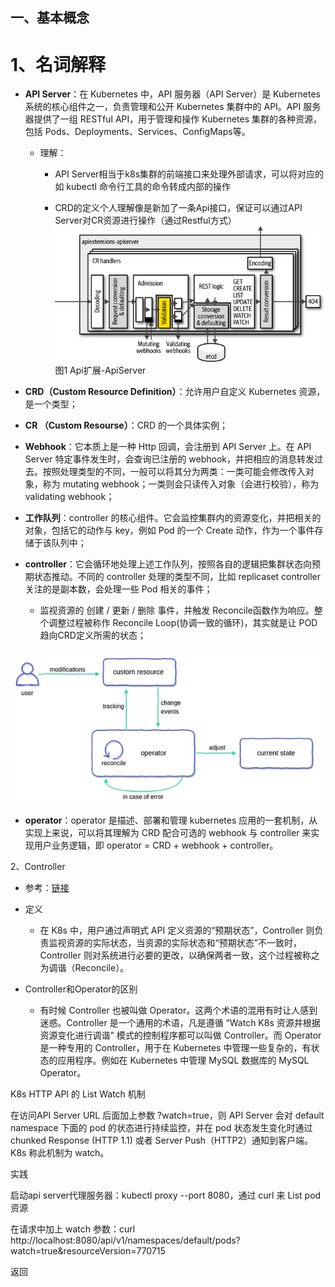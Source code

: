 ## 一、基本概念
# 1、名词解释
- **API Server**：在 Kubernetes 中，API 服务器（API Server）是 Kubernetes 系统的核心组件之一，负责管理和公开 Kubernetes 集群中的 API。API 服务器提供了一组 RESTful API，用于管理和操作 Kubernetes 集群的各种资源，包括 Pods、Deployments、Services、ConfigMaps等。

  - 理解：

    - API Server相当于k8s集群的前端接口来处理外部请求，可以将对应的如 kubectl 命令行工具的命令转成内部的操作

    - CRD的定义个人理解像是新加了一条Api接口，保证可以通过API Server对CR资源进行操作（通过Restful方式）
![](./../../picitures/cloud_native/k8s/apiextensions-apiserver.png)
图1 Api扩展-ApiServer

- **CRD（Custom Resource Definition）**：允许用户自定义 Kubernetes 资源，是一个类型；

- **CR （Custom Resourse）**：CRD 的一个具体实例；

- **Webhook**：它本质上是一种 Http 回调，会注册到 API Server 上。在 API Server 特定事件发生时，会查询已注册的 webhook，并把相应的消息转发过去。按照处理类型的不同，一般可以将其分为两类：一类可能会修改传入对象，称为 mutating webhook；一类则会只读传入对象（会进行校验），称为 validating webhook；

- **工作队列**：controller 的核心组件。它会监控集群内的资源变化，并把相关的对象，包括它的动作与 key，例如 Pod 的一个 Create 动作，作为一个事件存储于该队列中；

- **controller**：它会循环地处理上述工作队列，按照各自的逻辑把集群状态向预期状态推动。不同的 controller 处理的类型不同，比如 replicaset controller 关注的是副本数，会处理一些 Pod 相关的事件；

  - 监视资源的 创建 / 更新 / 删除 事件，并触发 Reconcile函数作为响应。整个调整过程被称作 Reconcile Loop(协调一致的循环)，其实就是让 POD 趋向CRD定义所需的状态；

![](./../../picitures/cloud_native/k8s/oeprator-grapgh.png)
- **operator**：operator 是描述、部署和管理 kubernetes 应用的一套机制，从实现上来说，可以将其理解为 CRD 配合可选的 webhook 与 controller 来实现用户业务逻辑，即 operator = CRD + webhook + controller。

2、Controller
- 参考：[链接](https://www.zhaohuabing.com/post/2023-03-09-how-to-create-a-k8s-controller/)

- 定义

  - 在 K8s 中，用户通过声明式 API 定义资源的“预期状态”，Controller 则负责监视资源的实际状态，当资源的实际状态和“预期状态”不一致时，Controller 则对系统进行必要的更改，以确保两者一致，这个过程被称之为调谐（Reconcile）。

- Controller和Operator的区别

  - 有时候 Controller 也被叫做 Operator。这两个术语的混用有时让人感到迷惑。Controller 是一个通用的术语，凡是遵循 “Watch K8s 资源并根据资源变化进行调谐” 模式的控制程序都可以叫做 Controller。而 Operator 是一种专用的 Controller，用于在 Kubernetes 中管理一些复杂的，有状态的应用程序。例如在 Kubernetes 中管理 MySQL 数据库的 MySQL Operator。

K8s HTTP API 的 List Watch 机制

在访问API Server URL 后面加上参数 ?watch=true，则 API Server 会对 default namespace 下面的 pod 的状态进行持续监控，并在 pod 状态发生变化时通过 chunked Response (HTTP 1.1) 或者 Server Push（HTTP2）通知到客户端。K8s 称此机制为 watch。

实践

启动api server代理服务器：kubectl proxy --port 8080，通过 curl 来 List pod 资源

在请求中加上 watch 参数：curl http://localhost:8080/api/v1/namespaces/default/pods?watch=true&resourceVersion=770715

返回

